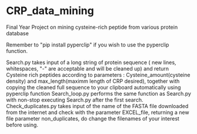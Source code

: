 # CRP_data_mining
Final Year Project on mining cysteine-rich peptide from various protein database

Remember to "pip install pyperclip" if you wish to use the pyperclip function.

Search.py takes input of a long string of protein sequence ( new lines, whitespaces, "-" are acceptable and will be cleaned up) and return Cysteine rich peptides according to parameters : Cysteine_amount(cysteine density) and max_length(maximm length of CRP desired), together with copying the cleaned full sequence to your clipboard automatically using pyperclip function
Search_loop.py performs the same function as Search.py with non-stop executing Search.py after the first search.
Check_duplicates.py takes input of the name of the FASTA file downloaded from the internet and check with the parameter EXCEL_file, returning a new file parameter non_duplicates, do change the filenames of your interest before using.

